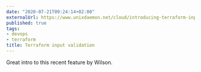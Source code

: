 ```yaml
---
date: "2020-07-21T09:24:14+02:00"
externalUrl: https://www.unixdaemon.net/cloud/introducing-terraform-input-validation/
published: true
tags:
- devops
- terraform
title: Terraform input validation
---
```

Great intro to this recent feature by Wilson.
